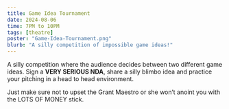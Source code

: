 ```yaml
---
title: Game Idea Tournament
date: 2024-08-06
time: 7PM to 10PM
tags: [theatre]
poster: "Game-Idea-Tournament.png"
blurb: "A silly competition of impossible game ideas!"
---
```


A silly competition where the audience decides between two different game ideas. Sign a **VERY SERIOUS NDA**, share a silly blimbo idea and practice your pitching in a head to head environment.  

Just make sure not to upset the Grant Maestro or she won’t anoint you with the LOTS OF MONEY stick. 